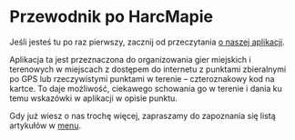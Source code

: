 # Przewodnik po HarcMapie

Jeśli jesteś tu po raz pierwszy, zacznij od przeczytania [o naszej aplikacji](https://harcmap.pl/).

Aplikacja ta jest przeznaczona do organizowania gier miejskich i terenowych w miejscach z dostępem do internetu z 
punktami zbieralnymi po GPS lub rzeczywistymi punktami w terenie – czteroznakowy kod na kartce.
To daje możliwość, ciekawego schowania go w terenie i dania ku temu wskazówki w aplikacji w opisie punktu.

Gdy już wiesz o nas trochę więcej, zapraszamy do zapoznania się listą artykułów w 
<a style="text-decoration: underline; cursor: pointer;" onclick="document.querySelector('.close .sidebar-toggle-button').click()">menu</a>.
